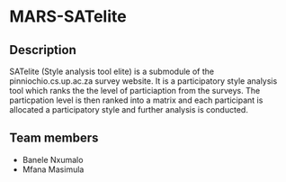 # MARS-SATelite

## Description

SATelite (Style analysis tool elite) is a submodule of the pinniochio.cs.up.ac.za survey website. It is a participatory style analysis
tool which ranks the the level of particiaption from the surveys. The particpation level is then ranked into a matrix and each participant is allocated a 
participatory style and further analysis is conducted.

## Team members 

* Banele Nxumalo
* Mfana Masimula
